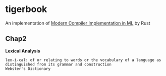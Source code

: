 # tigerbook

An implementation of [Modern Compiler Implementation in ML](https://www.cs.princeton.edu/~appel/modern/ml/) by Rust

## Chap2

**Lexical Analysis**

```text
lex-i-cal: of or relating to words or the vocabulary of a language as distinguished from its grammar and construction
Webster's Dictionary
```
